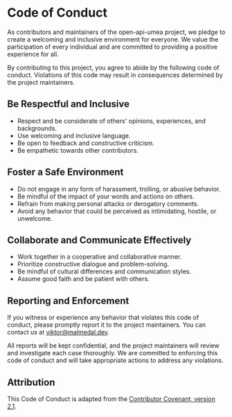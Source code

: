 # Code of Conduct

As contributors and maintainers of the open-api-umea project, we pledge to create a welcoming and inclusive environment for everyone. We value the participation of every individual and are committed to providing a positive experience for all.

By contributing to this project, you agree to abide by the following code of conduct. Violations of this code may result in consequences determined by the project maintainers.

## Be Respectful and Inclusive

- Respect and be considerate of others' opinions, experiences, and backgrounds.
- Use welcoming and inclusive language.
- Be open to feedback and constructive criticism.
- Be empathetic towards other contributors.

## Foster a Safe Environment

- Do not engage in any form of harassment, trolling, or abusive behavior.
- Be mindful of the impact of your words and actions on others.
- Refrain from making personal attacks or derogatory comments.
- Avoid any behavior that could be perceived as intimidating, hostile, or unwelcome.

## Collaborate and Communicate Effectively

- Work together in a cooperative and collaborative manner.
- Prioritize constructive dialogue and problem-solving.
- Be mindful of cultural differences and communication styles.
- Assume good faith and be patient with others.

## Reporting and Enforcement

If you witness or experience any behavior that violates this code of conduct, please promptly report it to the project maintainers. You can contact us at viktor@malmedal.dev.

All reports will be kept confidential, and the project maintainers will review and investigate each case thoroughly. We are committed to enforcing this code of conduct and will take appropriate actions to address any violations.

## Attribution

This Code of Conduct is adapted from the [Contributor Covenant, version 2.1](https://www.contributor-covenant.org/version/2/1/code_of_conduct.html).
